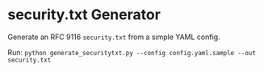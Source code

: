 # security.txt Generator

Generate an RFC 9116 `security.txt` from a simple YAML config.

Run: `python generate_securitytxt.py --config config.yaml.sample --out security.txt`
